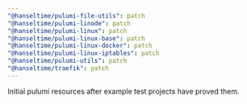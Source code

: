 ```yaml
---
"@hanseltime/pulumi-file-utils": patch
"@hanseltime/pulumi-linode": patch
"@hanseltime/pulumi-linux": patch
"@hanseltime/pulumi-linux-base": patch
"@hanseltime/pulumi-linux-docker": patch
"@hanseltime/pulumi-linux-iptables": patch
"@hanseltime/pulumi-utils": patch
"@hanseltime/traefik": patch
---
```


Initial pulumi resources after example test projects have proved them.
